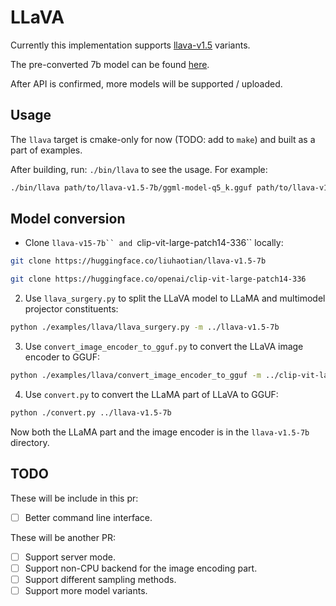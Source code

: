 # LLaVA

Currently this implementation supports [llava-v1.5](https://huggingface.co/liuhaotian/llava-v1.5-7b) variants.

The pre-converted 7b model can be found [here](https://huggingface.co/mys/ggml_llava-v1.5-7b).

After API is confirmed, more models will be supported / uploaded.
## Usage
The `llava` target is cmake-only for now (TODO: add to `make`) and built as a part of examples.

After building, run: `./bin/llava` to see the usage. For example:

```sh
./bin/llava path/to/llava-v1.5-7b/ggml-model-q5_k.gguf path/to/llava-v1.5-7b/mmproj-model-f16.gguf path/to/an/image.jpg
```

## Model conversion

- Clone `llava-v15-7b`` and `clip-vit-large-patch14-336`` locally:

```sh
git clone https://huggingface.co/liuhaotian/llava-v1.5-7b

git clone https://huggingface.co/openai/clip-vit-large-patch14-336
```

2. Use `llava_surgery.py` to split the LLaVA model to LLaMA and multimodel projector constituents:

```sh
python ./examples/llava/llava_surgery.py -m ../llava-v1.5-7b
```

3. Use `convert_image_encoder_to_gguf.py` to convert the LLaVA image encoder to GGUF:

```sh
python ./examples/llava/convert_image_encoder_to_gguf -m ../clip-vit-large-patch14-336 --llava-projector ../llava-v1.5-7b/llava.projector --output-dir ../llava-v1.5-7b
```

4. Use `convert.py` to convert the LLaMA part of LLaVA to GGUF:

```sh
python ./convert.py ../llava-v1.5-7b
```

Now both the LLaMA part and the image encoder is in the `llava-v1.5-7b` directory.

## TODO

These will be include in this pr:

- [ ] Better command line interface.

These will be another PR:

- [ ] Support server mode.
- [ ] Support non-CPU backend for the image encoding part.
- [ ] Support different sampling methods.
- [ ] Support more model variants.
